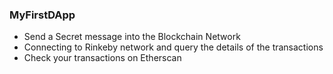 ### MyFirstDApp
- Send a Secret message into the Blockchain Network
- Connecting to Rinkeby network and query the details of the transactions 
- Check your transactions on Etherscan


